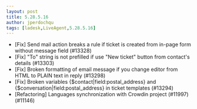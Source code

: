 ```yaml
---
layout: post
title: 5.28.5.16
author: jperdochqu
tags: [ladesk,LiveAgent,5.28.5.16]
---
```


- [Fix] Send mail action breaks a rule if ticket is created from in-page form without message field (#13328)
- [Fix] "To" string is not prefilled if use "New ticket" button from contact's details (#13303)
- [Fix] Broken formatting of email message if you change editor from HTML to PLAIN text in reply (#13298)
- [Fix] Broken variables {$contact|field:postal_address} and {$conversation|field:postal_address} in ticket templates (#13294)
- [Refactoring] Languages synchronization with Crowdin project (#11997)(#11146)
